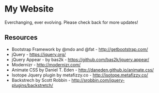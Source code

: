 My Website
=======================================================================

<!--
     ******  ********  ******** ********** **         *******   **     **
    **////**/**/////  **////// /////**/// /**        **/////** /**    /**
   **    // /**      /**           /**    /**       **     //**/**    /**
  /**       /******* /*********    /**    /**      /**      /**/**    /**
  /**       /**////  ////////**    /**    /**      /**      /**/**    /**
  //**    **/**             /**    /**    /**      //**     ** /**    /**
   //****** /******** ********     /**    /******** //*******  //*******
    //////  //////// ////////      //     ////////   ///////    ///////
  GITHUB.COM/CESTLOU
-->

Everchanging, ever evolving. Please check back for more updates!

Resources
------------------------------------------------------
- Bootstrap Framework by @mdo and @fat - http://getbootstrap.com/
- jQuery - https://jquery.org/
- jQuery Appear - by bas2k - https://github.com/bas2k/jquery.appear/
- Modernizr - http://modernizr.com/
- Animate CSS by Daniel T. Eden - http://daneden.github.io/animate.css/
- Isotope Jquery plugin by metafizzy.co - http://isotope.metafizzy.co/
- Backstrech by Scott Robbin - http://srobbin.com/jquery-plugins/backstretch/
